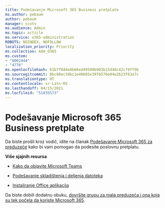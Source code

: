 ```yaml
---
title: Podešavanje Microsoft 365 Business pretplate
ms.author: pebaum
author: pebaum
manager: scotv
ms.audience: Admin
ms.topic: article
ms.service: o365-administration
ROBOTS: NOINDEX, NOFOLLOW
localization_priority: Priority
ms.collection: Adm_O365
ms.custom:
- "9002444"
- "4776"
ms.openlocfilehash: 61b7f044e4b66ed49500b903b15d48c42c79ff9b
ms.sourcegitcommit: 8bc60ec34bc1e40685e3976576e04a2623f63a7c
ms.translationtype: HT
ms.contentlocale: sr-Latn-RS
ms.lasthandoff: 04/15/2021
ms.locfileid: "51835573"
---
```

# <a name="set-up-a-microsoft-365-business-subscription"></a>Podešavanje Microsoft 365 Business pretplate

Da biste prošli kroz vodič, idite na članak [Podešavanje Microsoft 365 za preduzeće](https://docs.microsoft.com/microsoft-365/admin/setup/setup?view=o365-worldwide) kako bi vam pomogao da podesite poslovnu pretplatu. 

**Više sjajnih resursa**

- [Kako da objavite Microsoft Teams](https://docs.microsoft.com/microsoftteams/how-to-roll-out-teams?toc=%2Foffice365%2Fadmin%2Ftoc.json&bc=%2Foffice365%2Fadmin%2Fbreadcrumb%2Ftoc.json&view=o365-worldwide)

- [Podešavanje skladištenja i deljenja datoteka](https://docs.microsoft.com/microsoft-365/admin/setup/set-up-file-storage-and-sharing?view=o365-worldwide)

- [Instaliranje Office aplikacija](https://docs.microsoft.com/microsoft-365/admin/setup/install-applications?view=o365-worldwide)

Da biste dobili dodatnu obuku, [dovršite grupu za mala preduzeća i ona koja su tek počela da koriste Microsoft 365](https://support.office.com/article/set-up-your-small-business-6ab4bbcd-79cf-4000-a0bd-d42ce4d12816).
